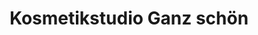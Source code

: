 ---
title: "Kosmetikstudio Ganz schön"
url: /waidhofen-an-der-ybbs/kosmetikstudio-ganz-schoen/
shop: Kosmetik
---